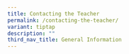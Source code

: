 ```yaml
---
title: Contacting the Teacher
permalink: /contacting-the-teacher/
variant: tiptap
description: ""
third_nav_title: General Information
---
```

